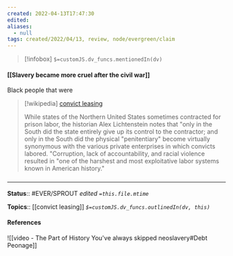```yaml
---
created: 2022-04-13T17:47:30 
edited: 
aliases:
  - null
tags: created/2022/04/13, review, node/evergreen/claim
---
```

> [!infobox]
`$=customJS.dv_funcs.mentionedIn(dv)`

#### [[Slavery became more cruel after the civil war]]

Black people that were 

> [!wikipedia] [convict leasing](https://en.wikipedia.org/wiki/Convict%20leasing)
> 
> While states of the Northern United States sometimes contracted for prison labor, the historian Alex Lichtenstein notes that "only in the South did the state entirely give up its control to the contractor; and only in the South did the physical "penitentiary" become virtually synonymous with the various private enterprises in which convicts labored.
> "Corruption, lack of accountability, and racial violence resulted in "one of the harshest and most exploitative labor systems known in American history."  

### <hr class="footnote"/>

**Status**:: #EVER/SPROUT
*edited `=this.file.mtime`*

**Topics**:: [[convict leasing]]
*`$=customJS.dv_funcs.outlinedIn(dv, this)`*

#### References

![[video - The Part of History You've always skipped neoslavery#Debt Peonage]]